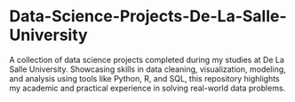 # Data-Science-Projects-De-La-Salle-University
A collection of data science projects completed during my studies at De La Salle University. Showcasing skills in data cleaning, visualization, modeling, and analysis using tools like Python, R, and SQL, this repository highlights my academic and practical experience in solving real-world data problems.
